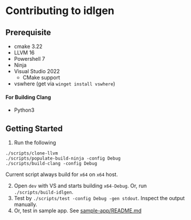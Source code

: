 # Contributing to idlgen

## Prerequisite

- cmake 3.22
- LLVM 16
- Powershell 7
- Ninja
- Visual Studio 2022
  - CMake support
- vswhere (get via `winget install vswhere`)

#### For Building Clang

- Python3

## Getting Started

1. Run the following
```
./scripts/clone-llvm
./scripts/populate-build-ninja -config Debug
./scripts/build-clang -config Debug
```
Current script always build for `x64` on `x64` host.

2. Open `dev` with VS and starts building `x64-Debug`. Or, run `./scripts/build-idlgen`.
3. Test by `./scripts/test -config Debug -gen stdout`. Inspect the output manually.
4. Or, test in sample app. See [sample-app/README.md](sample-app/README.md)

